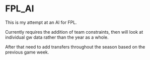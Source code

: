 # FPL_AI

This is my attempt at an AI for FPL.

Currently requires the addition of team constraints, then will look at individual gw data rather than the year as a whole.

After that need to add transfers throughout the season based on the previous game week.

